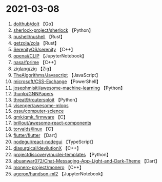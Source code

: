 # 2021-03-08

1. [dolthub/dolt](https://github.com/dolthub/dolt) 【Go】
2. [sherlock-project/sherlock](https://github.com/sherlock-project/sherlock) 【Python】
3. [nushell/nushell](https://github.com/nushell/nushell) 【Rust】
4. [getzola/zola](https://github.com/getzola/zola) 【Rust】
5. [SerenityOS/serenity](https://github.com/SerenityOS/serenity) 【C++】
6. [openai/CLIP](https://github.com/openai/CLIP) 【JupyterNotebook】
7. [nasa/fprime](https://github.com/nasa/fprime) 【C++】
8. [ziglang/zig](https://github.com/ziglang/zig) 【Zig】
9. [TheAlgorithms/Javascript](https://github.com/TheAlgorithms/Javascript) 【JavaScript】
10. [microsoft/CSS-Exchange](https://github.com/microsoft/CSS-Exchange) 【PowerShell】
11. [josephmisiti/awesome-machine-learning](https://github.com/josephmisiti/awesome-machine-learning) 【Python】
12. [thunlp/GNNPapers](https://github.com/thunlp/GNNPapers) 
13. [threat9/routersploit](https://github.com/threat9/routersploit) 【Python】
14. [visenger/awesome-mlops](https://github.com/visenger/awesome-mlops) 
15. [ossu/computer-science](https://github.com/ossu/computer-science) 
16. [qmk/qmk_firmware](https://github.com/qmk/qmk_firmware) 【C】
17. [brillout/awesome-react-components](https://github.com/brillout/awesome-react-components) 
18. [torvalds/linux](https://github.com/torvalds/linux) 【C】
19. [flutter/flutter](https://github.com/flutter/flutter) 【Dart】
20. [nodegui/react-nodegui](https://github.com/nodegui/react-nodegui) 【TypeScript】
21. [diasurgical/devilutionX](https://github.com/diasurgical/devilutionX) 【C++】
22. [projectdiscovery/nuclei-templates](https://github.com/projectdiscovery/nuclei-templates) 【Python】
23. [abuanwar072/Chat-Messaging-App-Light-and-Dark-Theme](https://github.com/abuanwar072/Chat-Messaging-App-Light-and-Dark-Theme) 【Dart】
24. [monero-project/monero](https://github.com/monero-project/monero) 【C++】
25. [ageron/handson-ml2](https://github.com/ageron/handson-ml2) 【JupyterNotebook】
